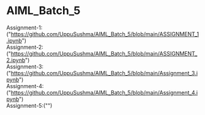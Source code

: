 # AIML_Batch_5
Assignment-1:("https://github.com/UppuSushma/AIML_Batch_5/blob/main/ASSIGNMENT_1.ipynb") <br>
Assignment-2:("https://github.com/UppuSushma/AIML_Batch_5/blob/main/ASSIGNMENT_2.ipynb") <br>
Assignment-3:("https://github.com/UppuSushma/AIML_Batch_5/blob/main/Assignment_3.ipynb") <br>
Assignment-4:("https://github.com/UppuSushma/AIML_Batch_5/blob/main/Assignment_4.ipynb") <br>
Assignment-5:("")
